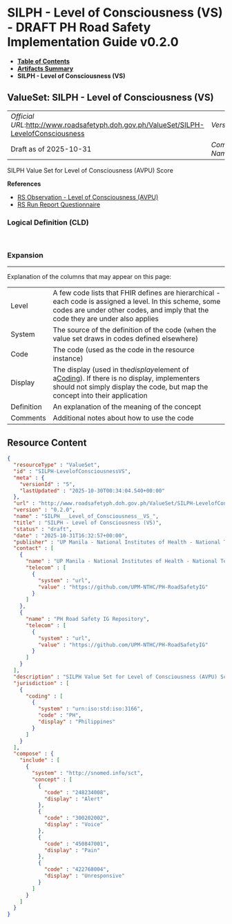 # SILPH - Level of Consciousness (VS) - DRAFT PH Road Safety Implementation Guide v0.2.0

* [**Table of Contents**](toc.md)
* [**Artifacts Summary**](artifacts.md)
* **SILPH - Level of Consciousness (VS)**

## ValueSet: SILPH - Level of Consciousness (VS) 

| | |
| :--- | :--- |
| *Official URL*:http://www.roadsafetyph.doh.gov.ph/ValueSet/SILPH-LevelofConsciousness | *Version*:0.2.0 |
| Draft as of 2025-10-31 | *Computable Name*:SILPH___Level_of_Consciousness__VS_ |

 
SILPH Value Set for Level of Consciousness (AVPU) Score 

 **References** 

* [RS Observation - Level of Consciousness (AVPU)](StructureDefinition-rs-observation-level-of-consciousness.md)
* [RS Run Report Questionnaire](Questionnaire-RSRunReportQuestionnaire.md)

### Logical Definition (CLD)

 

### Expansion

-------

 Explanation of the columns that may appear on this page: 

| | |
| :--- | :--- |
| Level | A few code lists that FHIR defines are hierarchical - each code is assigned a level. In this scheme, some codes are under other codes, and imply that the code they are under also applies |
| System | The source of the definition of the code (when the value set draws in codes defined elsewhere) |
| Code | The code (used as the code in the resource instance) |
| Display | The display (used in the*display*element of a[Coding](http://hl7.org/fhir/R4/datatypes.html#Coding)). If there is no display, implementers should not simply display the code, but map the concept into their application |
| Definition | An explanation of the meaning of the concept |
| Comments | Additional notes about how to use the code |



## Resource Content

```json
{
  "resourceType" : "ValueSet",
  "id" : "SILPH-LevelofConsciousnessVS",
  "meta" : {
    "versionId" : "5",
    "lastUpdated" : "2025-10-30T00:34:04.540+00:00"
  },
  "url" : "http://www.roadsafetyph.doh.gov.ph/ValueSet/SILPH-LevelofConsciousness",
  "version" : "0.2.0",
  "name" : "SILPH___Level_of_Consciousness__VS_",
  "title" : "SILPH - Level of Consciousness (VS)",
  "status" : "draft",
  "date" : "2025-10-31T16:32:57+00:00",
  "publisher" : "UP Manila - National Institutes of Health - National Telehealth Center",
  "contact" : [
    {
      "name" : "UP Manila - National Institutes of Health - National Telehealth Center",
      "telecom" : [
        {
          "system" : "url",
          "value" : "https://github.com/UPM-NTHC/PH-RoadSafetyIG"
        }
      ]
    },
    {
      "name" : "PH Road Safety IG Repository",
      "telecom" : [
        {
          "system" : "url",
          "value" : "https://github.com/UPM-NTHC/PH-RoadSafetyIG"
        }
      ]
    }
  ],
  "description" : "SILPH Value Set for Level of Consciousness (AVPU) Score",
  "jurisdiction" : [
    {
      "coding" : [
        {
          "system" : "urn:iso:std:iso:3166",
          "code" : "PH",
          "display" : "Philippines"
        }
      ]
    }
  ],
  "compose" : {
    "include" : [
      {
        "system" : "http://snomed.info/sct",
        "concept" : [
          {
            "code" : "248234008",
            "display" : "Alert"
          },
          {
            "code" : "300202002",
            "display" : "Voice"
          },
          {
            "code" : "450847001",
            "display" : "Pain"
          },
          {
            "code" : "422768004",
            "display" : "Unresponsive"
          }
        ]
      }
    ]
  }
}

```
